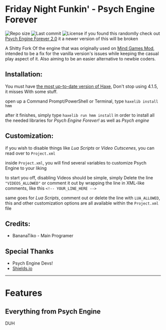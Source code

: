 # Friday Night Funkin' - Psych Engine Forever
![Repo size](https://img.shields.io/github/repo-size/bananaTiko/FNF-PsychEngineForever?logo=github)
![Last commit](https://img.shields.io/github/last-commit/bananaTiko/FNF-PsychEngineForever?logo=github)
![License](https://img.shields.io/github/license/bananaTiko/FNF-PsychEngineForever?logo=github)
if you found this randomlly check out [Psych Engine Forever 2.0](https://github.com/bananaTiko/FNF-PsychEngineForever2.0) it a newer version of this will be broken

A Shitty Fork Of the engine that was originally used on [Mind Games Mod](https://gamebanana.com/mods/301107), intended to be a fix for the vanilla version's issues while keeping the casual play aspect of it. Also aiming to be an easier alternative to newbie coders.

## Installation:
You must have [the most up-to-date version of Haxe](https://haxe.org/download/), Don't stop using 4.1.5, it misses With some stuff.

open up a Command Prompt/PowerShell or Terminal, type `haxelib install hmm`

after it finishes, simply type `haxelib run hmm install` in order to install all the needed libraries for *Psych Engine Forever!* as well as *Psych engine*

## Customization:

if you wish to disable things like *Lua Scripts* or *Video Cutscenes*, you can read over to `Project.xml`

inside `Project.xml`, you will find several variables to customize Psych Engine to your liking

to start you off, disabling Videos should be simple, simply Delete the line `"VIDEOS_ALLOWED"` or comment it out by wrapping the line in XML-like comments, like this `<!-- YOUR_LINE_HERE -->`

same goes for *Lua Scripts*, comment out or delete the line with `LUA_ALLOWED`, this and other customization options are all available within the `Project.xml` file

## Credits:
* BananaTiko - Main Programer

## Special Thanks
* Psych Engine Devs!
* [Shields.io](https://shields.io/)
_____________________________________

# Features

## Everything from Psych Engine

DUH
